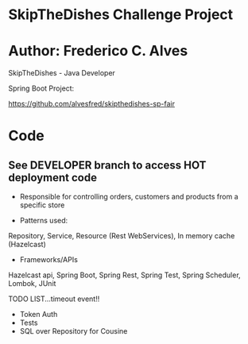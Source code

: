 # SkipTheDishes Challenge Project

# Author: Frederico C. Alves

SkipTheDishes - Java Developer

Spring Boot Project:

https://github.com/alvesfred/skipthedishes-sp-fair

# Code

## See DEVELOPER branch to access HOT deployment code

- Responsible for controlling orders, customers and products from a specific store

- Patterns used:

Repository, 
Service, 
Resource (Rest WebServices), 
In memory cache (Hazelcast)

- Frameworks/APIs

Hazelcast api, 
Spring Boot, 
Spring Rest, 
Spring Test, 
Spring Scheduler, 
Lombok, 
JUnit


TODO LIST...timeout event!!

- Token Auth
- Tests
- SQL over Repository for Cousine
